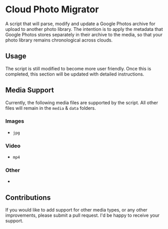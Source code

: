 # Cloud Photo Migrator

A script that will parse, modify and update a Google Photos archive for upload to another photo library. The intention is to apply the metadata that Google Photos stores separately in their archive to the media, so that your photo library remains chronological across clouds.

## Usage

The script is still modified to become more user friendly. Once this is completed, this section will be updated with detailed instructions.

## Media Support

Currently, the following media files are supported by the script. All other files will remain in the `media` & `data` folders.

### Images

- `jpg`

### Video

- `mp4`

### Other

-

## Contributions

If you would like to add support for other media types, or any other improvements, please submit a pull request. I'd be happy to receive your support.
